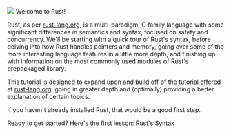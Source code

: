 ![](http://www.rust-lang.org/logos/rust-logo-128x128-blk-v2.png)
Welcome to Rust!

Rust, as per [rust-lang.org](http://www.rust-lang.org), is a multi-paradigm,
C family language with some significant differences in semantics and syntax,
focused on safety and concurrency.
We'll be starting with a quick tour of Rust's syntax, before delving into how
Rust handles pointers and memory, going over some of the more interesting
language features in a little more depth, and finishing up with information
on the most commonly used modules of Rust's prepackaged library.

This tutorial is designed to expand upon and build off of the tutorial offered 
at [rust-lang.org](http://www.rust-lang.org), going in greater depth and 
(optimally) providing a better explanation of certain topics.

If you haven't already installed Rust, that would be a good first step.

Ready to get started? Here's the first lesson: [Rust's Syntax](http://aml3.github.io/html/01.html)

